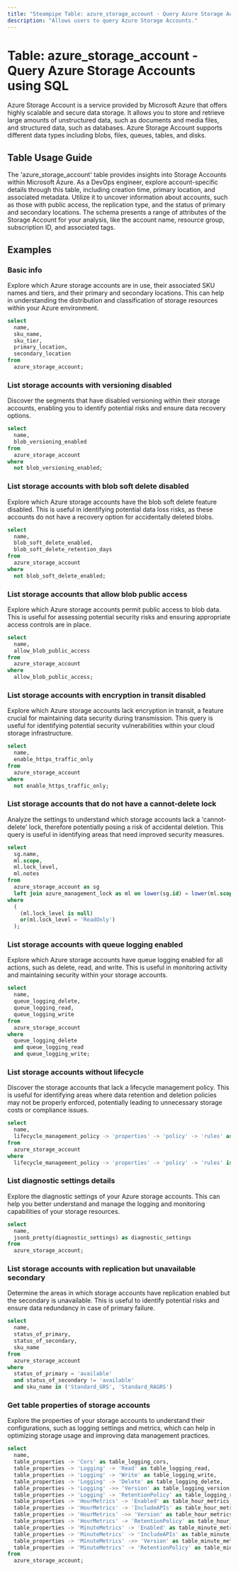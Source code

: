 ```yaml
---
title: "Steampipe Table: azure_storage_account - Query Azure Storage Accounts using SQL"
description: "Allows users to query Azure Storage Accounts."
---
```


# Table: azure_storage_account - Query Azure Storage Accounts using SQL

Azure Storage Account is a service provided by Microsoft Azure that offers highly scalable and secure data storage. It allows you to store and retrieve large amounts of unstructured data, such as documents and media files, and structured data, such as databases. Azure Storage Account supports different data types including blobs, files, queues, tables, and disks.

## Table Usage Guide

The 'azure_storage_account' table provides insights into Storage Accounts within Microsoft Azure. As a DevOps engineer, explore account-specific details through this table, including creation time, primary location, and associated metadata. Utilize it to uncover information about accounts, such as those with public access, the replication type, and the status of primary and secondary locations. The schema presents a range of attributes of the Storage Account for your analysis, like the account name, resource group, subscription ID, and associated tags.

## Examples

### Basic info
Explore which Azure storage accounts are in use, their associated SKU names and tiers, and their primary and secondary locations. This can help in understanding the distribution and classification of storage resources within your Azure environment.

```sql
select
  name,
  sku_name,
  sku_tier,
  primary_location,
  secondary_location
from
  azure_storage_account;
```

### List storage accounts with versioning disabled
Discover the segments that have disabled versioning within their storage accounts, enabling you to identify potential risks and ensure data recovery options.

```sql
select
  name,
  blob_versioning_enabled
from
  azure_storage_account
where
  not blob_versioning_enabled;
```

### List storage accounts with blob soft delete disabled
Explore which Azure storage accounts have the blob soft delete feature disabled. This is useful in identifying potential data loss risks, as these accounts do not have a recovery option for accidentally deleted blobs.

```sql
select
  name,
  blob_soft_delete_enabled,
  blob_soft_delete_retention_days
from
  azure_storage_account
where
  not blob_soft_delete_enabled;
```

### List storage accounts that allow blob public access
Explore which Azure storage accounts permit public access to blob data. This is useful for assessing potential security risks and ensuring appropriate access controls are in place.

```sql
select
  name,
  allow_blob_public_access
from
  azure_storage_account
where
  allow_blob_public_access;
```

### List storage accounts with encryption in transit disabled
Explore which Azure storage accounts lack encryption in transit, a feature crucial for maintaining data security during transmission. This query is useful for identifying potential security vulnerabilities within your cloud storage infrastructure.

```sql
select
  name,
  enable_https_traffic_only
from
  azure_storage_account
where
  not enable_https_traffic_only;
```

### List storage accounts that do not have a cannot-delete lock
Analyze the settings to understand which storage accounts lack a 'cannot-delete' lock, therefore potentially posing a risk of accidental deletion. This query is useful in identifying areas that need improved security measures.

```sql
select
  sg.name,
  ml.scope,
  ml.lock_level,
  ml.notes
from
  azure_storage_account as sg
  left join azure_management_lock as ml on lower(sg.id) = lower(ml.scope)
where
  (
    (ml.lock_level is null)
    or(ml.lock_level = 'ReadOnly')
  );
```

### List storage accounts with queue logging enabled
Explore which Azure storage accounts have queue logging enabled for all actions, such as delete, read, and write. This is useful in monitoring activity and maintaining security within your storage accounts.

```sql
select
  name,
  queue_logging_delete,
  queue_logging_read,
  queue_logging_write
from
  azure_storage_account
where
  queue_logging_delete
  and queue_logging_read
  and queue_logging_write;
```

### List storage accounts without lifecycle
Discover the storage accounts that lack a lifecycle management policy. This is useful for identifying areas where data retention and deletion policies may not be properly enforced, potentially leading to unnecessary storage costs or compliance issues.

```sql
select
  name,
  lifecycle_management_policy -> 'properties' -> 'policy' -> 'rules' as lifecycle_rules
from
  azure_storage_account
where
  lifecycle_management_policy -> 'properties' -> 'policy' -> 'rules' is null;
```

### List diagnostic settings details
Explore the diagnostic settings of your Azure storage accounts. This can help you better understand and manage the logging and monitoring capabilities of your storage resources.

```sql
select
  name,
  jsonb_pretty(diagnostic_settings) as diagnostic_settings
from
  azure_storage_account;
```

### List storage accounts with replication but unavailable secondary
Determine the areas in which storage accounts have replication enabled but the secondary is unavailable. This is useful to identify potential risks and ensure data redundancy in case of primary failure.

```sql
select
  name,
  status_of_primary,
  status_of_secondary,
  sku_name
from
  azure_storage_account
where
  status_of_primary = 'available'
  and status_of_secondary != 'available'
  and sku_name in ('Standard_GRS', 'Standard_RAGRS')
```

### Get table properties of storage accounts
Explore the properties of your storage accounts to understand their configurations, such as logging settings and metrics, which can help in optimizing storage usage and improving data management practices.

```sql
select
  name,
  table_properties -> 'Cors' as table_logging_cors,
  table_properties -> 'Logging' -> 'Read' as table_logging_read,
  table_properties -> 'Logging' -> 'Write' as table_logging_write,
  table_properties -> 'Logging' -> 'Delete' as table_logging_delete,
  table_properties -> 'Logging' ->> 'Version' as table_logging_version,
  table_properties -> 'Logging' -> 'RetentionPolicy' as table_logging_retention_policy,
  table_properties -> 'HourMetrics' -> 'Enabled' as table_hour_metrics_enabled,
  table_properties -> 'HourMetrics' -> 'IncludeAPIs' as table_hour_metrics_include_ap_is,
  table_properties -> 'HourMetrics' ->> 'Version' as table_hour_metrics_version,
  table_properties -> 'HourMetrics' -> 'RetentionPolicy' as table_hour_metrics_retention_policy,
  table_properties -> 'MinuteMetrics' -> 'Enabled' as table_minute_metrics_enabled,
  table_properties -> 'MinuteMetrics' -> 'IncludeAPIs' as table_minute_metrics_include_ap_is,
  table_properties -> 'MinuteMetrics' ->> 'Version' as table_minute_metrics_version,
  table_properties -> 'MinuteMetrics' -> 'RetentionPolicy' as table_minute_metrics_retention_policy
from
  azure_storage_account;
```
